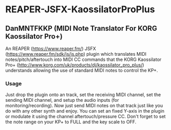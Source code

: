 # REAPER-JSFX-KaossilatorProPlus

## DanMNTFKKP (MIDI Note Translator For KORG Kaossilator Pro+)
An REAPER (https://www.reaper.fm/) JSFX (https://www.reaper.fm/sdk/js/js.php) plugin which translates MIDI notes/pitch/aftertouch into MIDI CC commands that the KORG Kaossilator Pro+ (http://www.korg.com/uk/products/dj/kaossilator_pro_plus/) understands allowing the use of standard MIDI notes to control the KP+.


### Usage
Just drop the plugin onto an track, set the receiving MIDI channel, set the sending MIDI channel, and setup the audio inputs (for monitoring/recording).  Now just send MIDI notes on that track just like you do with any other synth and enjoy.
You can set an fixed Y-axis in the plugin or modulate it using the channel aftertouch/pressure CC.  Don't forget to set the note range on your KP+ to FULL and the key scale to OFF.

